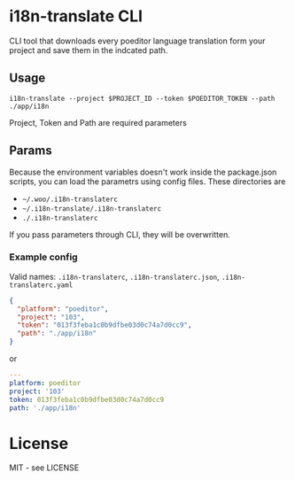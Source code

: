 # i18n-translate CLI

CLI tool that downloads every poeditor language translation form your project and save them in the indcated path.

## Usage

```
i18n-translate --project $PROJECT_ID --token $POEDITOR_TOKEN --path ./app/i18n
```

Project, Token and Path are required parameters

## Params

Because the environment variables doesn't work inside the package.json scripts, you can load the parametrs using config files.
These directories are

- `~/.woo/.i18n-translaterc`
- `~/.i18n-translate/.i18n-translaterc`
- `./.i18n-translaterc`

If you pass parameters through CLI, they will be overwritten.

### Example config

Valid names: `.i18n-translaterc`, `.i18n-translaterc.json`, `.i18n-translaterc.yaml`

```json
{
  "platform": "poeditor",
  "project": "103",
  "token": "013f3feba1c0b9dfbe03d0c74a7d0cc9",
  "path": "./app/i18n"
}
```

or

```yaml
---
platform: poeditor
project: '103'
token: 013f3feba1c0b9dfbe03d0c74a7d0cc9
path: './app/i18n'
```

# License

MIT - see LICENSE
